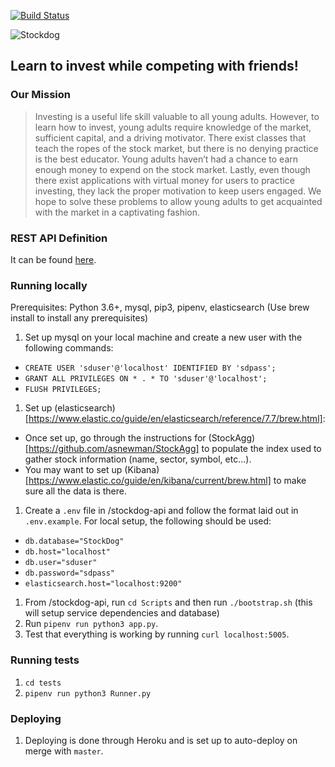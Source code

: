 [![Build Status](https://travis-ci.org/sshaul/StockDog.svg?branch=master)](https://travis-ci.org/sshaul/StockDog)

![Stockdog](https://github.com/sshaul/StockDog/blob/master/Assets/logoColor.png)
## Learn to invest while competing with friends!

### Our Mission
> Investing is a useful life skill valuable to all young adults. However, to learn how to invest, young adults require knowledge of the market, sufficient capital, and a driving motivator. There exist classes that teach the ropes of the stock market, but there is no denying practice is the best educator. Young adults haven’t had a chance to earn enough money to expend on the stock market. Lastly, even though there exist applications with virtual money for users to practice investing, they lack the proper motivation to keep users engaged. We hope to solve these problems to allow young adults to get acquainted with the market in a captivating fashion.


### REST API Definition
It can be found [here](https://stockdog.gitbook.io/project/rest-api).


### Running locally
Prerequisites: Python 3.6+, mysql, pip3, pipenv, elasticsearch (Use brew install to install any prerequisites)
1. Set up mysql on your local machine and create a new user with the following commands:
- `CREATE USER 'sduser'@'localhost' IDENTIFIED BY 'sdpass';`
- `GRANT ALL PRIVILEGES ON * . * TO 'sduser'@'localhost';` 
- `FLUSH PRIVILEGES;`
1. Set up (elasticsearch) [https://www.elastic.co/guide/en/elasticsearch/reference/7.7/brew.html]:
- Once set up, go through the instructions for (StockAgg)[https://github.com/asnewman/StockAgg] to populate the index used to gather stock information (name, sector, symbol, etc...).
- You may want to set up (Kibana)[https://www.elastic.co/guide/en/kibana/current/brew.html] to make sure all the data is there.
1. Create a `.env` file in /stockdog-api and follow the format laid out in `.env.example`. For local setup, the following should be used:
- `db.database="StockDog"`
- `db.host="localhost"`
- `db.user="sduser"`
- `db.password="sdpass"`
- `elasticsearch.host="localhost:9200"`
1. From /stockdog-api, run `cd Scripts` and then run `./bootstrap.sh` (this will setup service dependencies and database)
1. Run `pipenv run python3 app.py`.
1. Test that everything is working by running `curl localhost:5005`.

### Running tests
1. `cd tests`
1. `pipenv run python3 Runner.py`

### Deploying
1. Deploying is done through Heroku and is set up to auto-deploy on merge with `master`.
